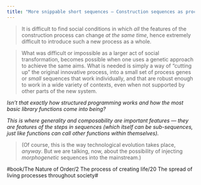 ```yaml
---
title: "More snippable short sequences — Construction sequences as process genes"
---
```


> It is difficult to find social conditions in which *all* the features of the construction process can change *at the same time*, hence extremely difficult to introduce such a new process as a whole.  

> What was difficult or impossible as a larger act of social transformation, becomes possible when one uses a genetic approach to achieve the same aims. What is needed is simply a way of “cutting up” the original innovative process, into a small set of process genes or *small* sequences that work individually, and that are robust enough to work in a wide variety of contexts, even when not supported by other parts of the new system.  

*Isn’t that exactly how structured programming works and how the most basic library functions come into being?*

*This is where generality and composability are important features — they are features of the steps in sequences (which itself can be sub-sequences, just like functions can call other functions within themselves).*

> (Of course, this is the way technological evolution takes place, *anyway*. But we are talking, now, about the possibility of injecting *morphogenetic* sequences into the mainstream.)  

#book/The Nature of Order/2 The process of creating life/20 The spread of living processes throughout society#